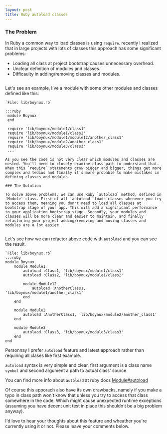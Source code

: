 ```yaml
---
layout: post
title: Ruby autoload classes
---
```


### The Problem

In Ruby a common way to load classes is using `require`. recently I realized that in large projects with lots of classes this approach has some significant problems:

*   Loading all class at project bootstrap causes unnecessary overhead.
*   Unclear definition of modules and classes.
*   Difficaulty in adding/removing classes and modules.

<div class="ads">
<!-- Responsive Display -->
<ins class="adsbygoogle adslot_1"
     style="display:inline-block"
     data-ad-client="ca-pub-7360583392867579"
     data-ad-slot="4587256441"></ins>
<script>
(adsbygoogle = window.adsbygoogle || []).push({});
</script>
</div>

Let's see an example, I've a module with some other modules and classes defined like this:

    `File: lib/boynux.rb`

    :::ruby
     module Boynux
     end

     require 'lib/boynux/module1/class1'
     require 'lib/boynux/module1/class2'
     require 'lib/boynux/module1/module12/another_class1'
     require 'lib/boynux/module2/another_class1'
     require 'lib/boynux/module3/class3'
     ...

    As you see the code is not very clear which modules and classes are nested. You'll need to closely examine class path to understand that. When this `require` statements grow bigger and bigger, things get more complex and tedius and finally it's more probable to make mistakes in defining classes and modules.

    ### The Solution

    To solve above problems, we can use Ruby `autoload` method, defined in `Module` class. First of all `autoload` loads classes whenever you try to access them, meaning you don't need to load all classes at bootstrap stage of your app. This will add a significant performance to your application bootstrap stage. Secondly, your modules and classes will be more clear and easier to maintain. and finally refactoring your project adding/removing and moving classes and modules are a lot easier.

<div class="ads">
    <!-- Responsive Display -->
    <ins class="adsbygoogle adslot_1"
         style="display:inline-block"
         data-ad-client="ca-pub-7360583392867579"
         data-ad-slot="4587256441"></ins>
    <script>
    (adsbygoogle = window.adsbygoogle || []).push({});
    </script>
</div>

Let's see how we can refactor above code with `autoload` and you can see the result.

    `File: lib/boynux.rb`
    :::ruby
    module Boynux
        module Module1
            autoload :Class1, 'lib/boynux/module1/class1'
            autoload :Class2, 'lib/boynux/module1/class2'

            module Module12
                autoload :AnotherClass1, 'lib/boynux/module1/another_class1'
            end
        end

        module Module2
            autoload :AnotherClass1, 'lib/boynux/module2/another_class1'
        end

        module Module3
            autolaod :Class3, 'lib/boynux/module3/class3'
        end
    end

Personnay I prefer `autoload` feature and latest approach rather than requiring all clases like first example.

`autoload` syntax is very simple and clear, first argument is a class name `symbol` and second argument a path to actual class' source.

You can find more info about `autoload` at ruby docs [Module#autoload](http://ruby-doc.org/core-2.1.0/Module.html#method-i-autoload)

Of course this apporach also have its own drawbacks, namely if you make a typo in class path won't know that unless you try to access that class somewhere in the code. Which might cause unexpected runtime exceptions (assuming you have decent unit test in place this shouldn't be a big problem anyway).

I'd love to hear your thoughts about this feature and wheather you're currently using it or not.  Please leave your comments below.
